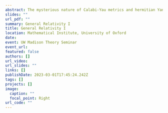 ```yaml
---
abstract: The mysterious nature of Calabi-Yau metrics and hermitian Yang-Mills connections has been a persistent challenge in mathematics and theoretical physics for decades. These elusive geometric objects play a critical role in deriving semi-realistic models of particle physics from string theory. However, with no explicit expressions for them, we are left unable to compute basic quantities in top-down string models, such as particle masses and couplings. Recent breakthroughs in machine learning have opened up a new avenue for tackling this problem. In this seminar, we will explore the potential of machine learning for computing these elusive objects. Starting with a review of their relationship to effective field theories, we will then delve into the latest progress in using machine learning to calculate Calabi-Yau metrics and hermitian Yang-Mills connections numerically. Finally, we will give examples of practical applications of this new data, including a test of the so-called "swampland distance conjecture".
slides: ""
url_pdf: ""
summary: General Relativity I
title: General Relativity I
location: Mathematical Institute, University of Oxford
date:
event: UW Madison Theory Seminar
event_url:
featured: false
authors: []
url_video:
url_slides: ""
links: []
publishDate: 2023-03-01T17:45:24.242Z
tags: []
projects: []
image:
  caption: ""
  focal_point: Right
url_code: ""
---
```

